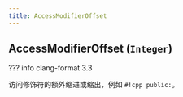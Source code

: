 ```yaml
---
title: AccessModifierOffset
---
```


## AccessModifierOffset (`Integer`)

??? info
    clang-format 3.3

访问修饰符的额外缩进或缩出，例如 `#!cpp public:`。
